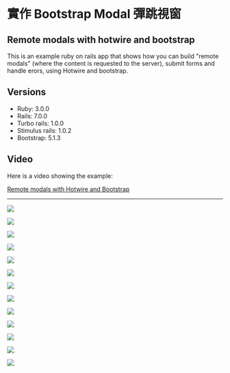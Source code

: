 # 實作 Bootstrap Modal 彈跳視窗

## Remote modals with hotwire and bootstrap

This is an example ruby on rails app that shows how you can build "remote modals" (where the content is requested to the server), submit forms and handle erors, using Hotwire and bootstrap.

## Versions

* Ruby: 3.0.0
* Rails: 7.0.0
* Turbo rails: 1.0.0
* Stimulus rails: 1.0.2
* Bootstrap: 5.1.3

## Video

Here is a video showing the example:

[Remote modals with Hotwire and Bootstrap](https://www.loom.com/share/bcc3514ebafc4665874098bf8386cd1f)

---

![](https://github.com/afgnsu/Rails002/blob/main/01.jpg)

![](https://github.com/afgnsu/Rails002/blob/main/02.jpg)

![](https://github.com/afgnsu/Rails002/blob/main/03.jpg)

![](https://github.com/afgnsu/Rails002/blob/main/04.jpg)

![](https://github.com/afgnsu/Rails002/blob/main/05.jpg)

![](https://github.com/afgnsu/Rails002/blob/main/06.jpg)

![](https://github.com/afgnsu/Rails002/blob/main/07.jpg)

![](https://github.com/afgnsu/Rails002/blob/main/08.jpg)

![](https://github.com/afgnsu/Rails002/blob/main/09.jpg)

![](https://github.com/afgnsu/Rails002/blob/main/10.jpg)

![](https://github.com/afgnsu/Rails002/blob/main/11.jpg)

![](https://github.com/afgnsu/Rails002/blob/main/12.jpg)

![](https://github.com/afgnsu/Rails002/blob/main/13.jpg)
